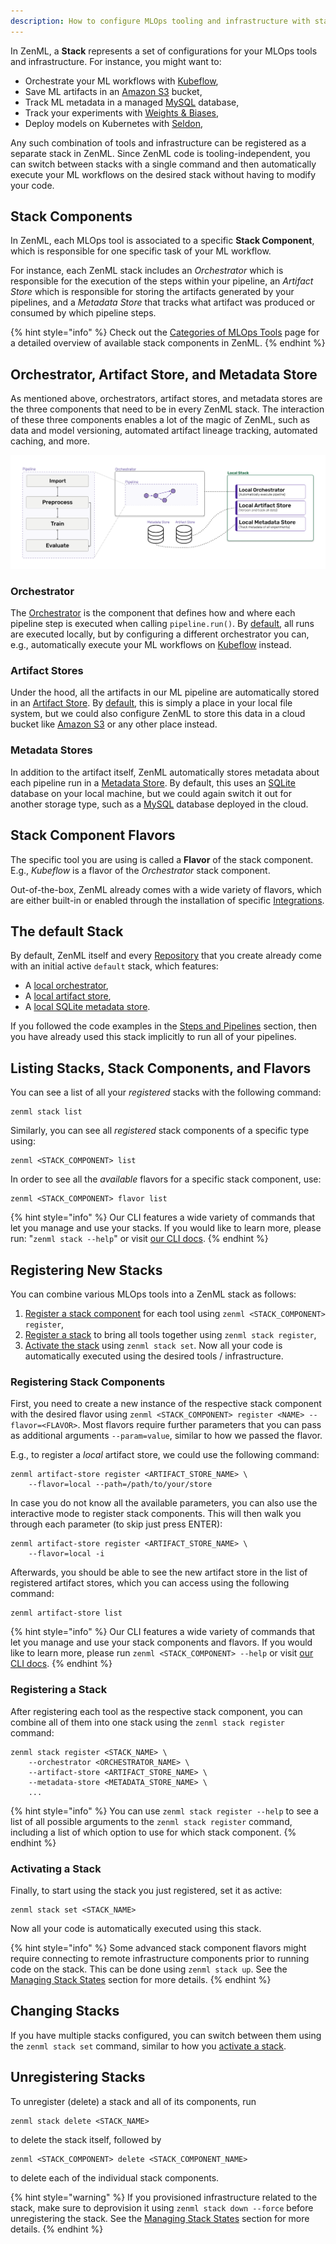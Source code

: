 ```yaml
---
description: How to configure MLOps tooling and infrastructure with stacks
---
```


In ZenML, a **Stack** represents a set of configurations for your MLOps tools
and infrastructure. For instance, you might want to:

- Orchestrate your ML workflows with [Kubeflow](../../mlops-stacks/orchestrators/kubeflow.md),
- Save ML artifacts in an [Amazon S3](../../mlops-stacks/artifact-stores/amazon-s3.md) bucket,
- Track ML metadata in a managed [MySQL](../../mlops-stacks/metadata-stores/mysql.md) database,
- Track your experiments with [Weights & Biases](../../mlops-stacks/experiment-trackers/wandb.md),
- Deploy models on Kubernetes with [Seldon](../../mlops-stacks/model-deployers/seldon.md),

Any such combination of tools and infrastructure can be registered as a 
separate stack in ZenML. Since ZenML code is tooling-independent, you can 
switch between stacks with a single command and then automatically execute your
ML workflows on the desired stack without having to modify your code.

## Stack Components

In ZenML, each MLOps tool is associated to a specific **Stack Component**,
which is responsible for one specific task of your ML workflow. 

For instance, each ZenML stack includes an *Orchestrator* which is responsible
for the execution of the steps within your pipeline, an *Artifact Store* which
is responsible for storing the artifacts generated by your pipelines, and a
*Metadata Store* that tracks what artifact was produced or consumed by which
pipeline steps.

{% hint style="info" %}
Check out the [Categories of MLOps Tools](../../mlops-stacks/categories.md)
page for a detailed overview of available stack components in ZenML.
{% endhint %}

##  Orchestrator, Artifact Store, and Metadata Store

As mentioned above, orchestrators, artifact stores, and metadata stores are the
three components that need to be in every ZenML stack. The interaction of these
three components enables a lot of the magic of ZenML, such as data and model
versioning, automated artifact lineage tracking, automated caching, and more.

![Orchestrators, Artifact Store, and Metadata Store](../../assets/localstack.png)

### Orchestrator

The [Orchestrator](../../mlops-stacks/orchestrators/orchestrators.md) is the 
component that defines how and where each pipeline step is executed when
calling `pipeline.run()`. By [default](../../mlops-stacks/orchestrators/local.md),
all runs are executed locally, but by configuring a different orchestrator you
can, e.g., automatically execute your ML workflows on 
[Kubeflow](../../mlops-stacks/orchestrators/kubeflow.md) instead.

### Artifact Stores

Under the hood, all the artifacts in our ML pipeline are automatically stored
in an [Artifact Store](../../mlops-stacks/artifact-stores/artifact-stores.md).
By [default](../../mlops-stacks/artifact-stores/local.md), this is simply a
place in your local file system, but we could also configure ZenML to store
this data in a cloud bucket like [Amazon S3](../../mlops-stacks/artifact-stores/amazon-s3.md) 
or any other place instead.

### Metadata Stores

In addition to the artifact itself, ZenML automatically stores metadata about
each pipeline run in a [Metadata Store](../../mlops-stacks/metadata-stores/metadata-stores.md). 
By default, this uses an [SQLite](../../mlops-stacks/metadata-stores/sqlite.md)
database on your local machine, but we could again switch it out for another
storage type, such as a [MySQL](../../mlops-stacks/metadata-stores/mysql.md)
database deployed in the cloud.

## Stack Component Flavors

The specific tool you are using is called a **Flavor** of the stack component. 
E.g., *Kubeflow* is a flavor of the *Orchestrator* stack component.

Out-of-the-box, ZenML already comes with a wide variety of flavors, which are
either built-in or enabled through the installation of specific
[Integrations](../../mlops-stacks/integrations.md).

## The default Stack

By default, ZenML itself and every [Repository](#repositories) that you create
already come with an initial active `default` stack, which features:
- A [local orchestrator](../../mlops-stacks/orchestrators/local.md),
- A [local artifact store](../../mlops-stacks/artifact-stores/local.md),
- A [local SQLite metadata store](../../mlops-stacks/metadata-stores/sqlite.md).

If you followed the code examples in the 
[Steps and Pipelines](../steps-pipelines/steps-and-pipelines.md) section, then you have already
used this stack implicitly to run all of your pipelines.

## Listing Stacks, Stack Components, and Flavors

You can see a list of all your *registered* stacks with the following command:

```shell
zenml stack list
```

Similarly, you can see all *registered* stack components of a specific type using:

```shell
zenml <STACK_COMPONENT> list
```

In order to see all the *available* flavors for a specific stack component, use:

```shell
zenml <STACK_COMPONENT> flavor list
```

{% hint style="info" %}
Our CLI features a wide variety of commands that let you manage and use your stacks.
If you would like to learn more, please run: "`zenml stack --help`"
or visit [our CLI docs](https://apidocs.zenml.io/latest/cli/).
{% endhint %}

## Registering New Stacks

You can combine various MLOps tools into a ZenML stack as follows:

1. [Register a stack component](#registering-stack-components) for each tool 
using `zenml <STACK_COMPONENT> register`,
2. [Register a stack](#registering-a-stack) to bring all tools together using
`zenml stack register`,
3. [Activate the stack](#activating-a-stack) using `zenml stack set`. Now all
your code is automatically executed using the desired tools / infrastructure.

### Registering Stack Components

First, you need to create a new instance of the respective stack component
with the desired flavor using `zenml <STACK_COMPONENT> register <NAME> --flavor=<FLAVOR>`. 
Most flavors require further parameters that you can pass as additional
arguments `--param=value`, similar to how we passed the flavor.

E.g., to register a *local* artifact store, we could use the following command:

```shell
zenml artifact-store register <ARTIFACT_STORE_NAME> \
    --flavor=local --path=/path/to/your/store
```

In case you do not know all the available parameters, you can also use the 
interactive mode to register stack components. This will then walk you through 
each parameter (to skip just press ENTER):

```shell
zenml artifact-store register <ARTIFACT_STORE_NAME> \
    --flavor=local -i
```


Afterwards, you should be able to see the new artifact store in the
list of registered artifact stores, which you can access using the following command:

```shell
zenml artifact-store list
```

{% hint style="info" %}
Our CLI features a wide variety of commands that let you manage and use your
stack components and flavors. If you would like to learn more, please run
`zenml <STACK_COMPONENT> --help` or visit [our CLI docs](https://apidocs.zenml.io/latest/cli/).
{% endhint %}

### Registering a Stack

After registering each tool as the respective stack component, you can combine
all of them into one stack using the `zenml stack register` command:

```shell
zenml stack register <STACK_NAME> \
    --orchestrator <ORCHESTRATOR_NAME> \
    --artifact-store <ARTIFACT_STORE_NAME> \
    --metadata-store <METADATA_STORE_NAME> \
    ...
```

{% hint style="info" %}
You can use `zenml stack register --help` to see a list of all possible 
arguments to the `zenml stack register` command, including a list of which 
option to use for which stack component.
{% endhint %}

### Activating a Stack

Finally, to start using the stack you just registered, set it as active:

```shell
zenml stack set <STACK_NAME>
```
Now all your code is automatically executed using this stack.

{% hint style="info" %}
Some advanced stack component flavors might require connecting to remote 
infrastructure components prior to running code on the stack. This can be done
using `zenml stack up`. See the [Managing Stack States](../advanced-usage/stack-state-management.md)
section for more details.
{% endhint %}

## Changing Stacks

If you have multiple stacks configured, you can switch between them using the
`zenml stack set` command, similar to how you [activate a stack](#activating-a-stack).

## Unregistering Stacks

To unregister (delete) a stack and all of its components, run

```shell
zenml stack delete <STACK_NAME>
```

to delete the stack itself, followed by

```shell
zenml <STACK_COMPONENT> delete <STACK_COMPONENT_NAME>
```

to delete each of the individual stack components.

{% hint style="warning" %}
If you provisioned infrastructure related to the stack, make sure to
deprovision it using `zenml stack down --force` before unregistering the stack.
See the [Managing Stack States](../advanced-usage/stack-state-management.md) section for more details.
{% endhint %}
